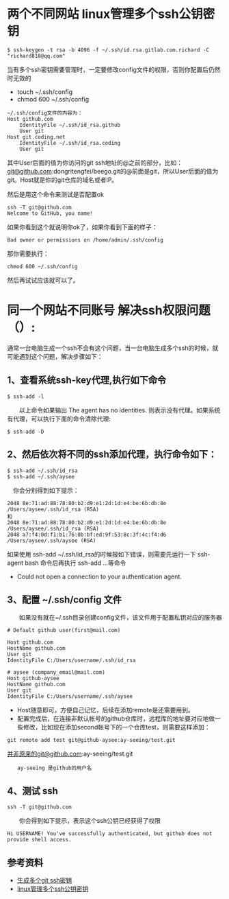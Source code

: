 两个不同网站 linux管理多个ssh公钥密钥
===
```shell
$ ssh-keygen -t rsa -b 4096 -f ~/.ssh/id.rsa.gitlab.com.richard -C "richard818@qq.com"
```
当有多个ssh密钥需要管理时，一定要修改config文件的权限，否则你配置后仍然时无效的
- touch ~/.ssh/config
- chmod 600 ~/.ssh/config	

``` shell
~/.ssh/config文件的内容为：
Host github.com
    IdentityFile ~/.ssh/id_rsa.github
    User git
Host git.coding.net
    IdentityFile ~/.ssh/id_rsa.coding
    User git
 ```
其中User后面的值为你访问的git ssh地址的@之前的部分，比如：git@github.com:dongritengfei/beego.git的@前面是git，所以User后面的值为git。Host就是你的git仓库的域名或者IP。

然后是用这个命令来测试是否配置ok

```shell
ssh -T git@github.com
Welcome to GitHub, you name!

```
如果你看到这个就说明你ok了，如果你看到下面的样子：

``` shell
Bad owner or permissions on /home/admin/.ssh/config

```
那你需要执行：

``` shell
chmod 600 ~/.ssh/config
```
然后再试试应该就可以了。


同一个网站不同账号 解决ssh权限问题（）:
===
通常一台电脑生成一个ssh不会有这个问题，当一台电脑生成多个ssh的时候，就可能遇到这个问题，解决步骤如下：

1、查看系统ssh-key代理,执行如下命令
---
``` shell
$ ssh-add -l
```
　　以上命令如果输出  The agent has no identities. 则表示没有代理。如果系统有代理，可以执行下面的命令清除代理:
``` shell
$ ssh-add -D
```
2、然后依次将不同的ssh添加代理，执行命令如下：
---
``` shell
$ ssh-add ~/.ssh/id_rsa
$ ssh-add ~/.ssh/aysee
```
　你会分别得到如下提示：
``` shell
2048 8e:71:ad:88:78:80:b2:d9:e1:2d:1d:e4:be:6b:db:8e /Users/aysee/.ssh/id_rsa (RSA)
和
2048 8e:71:ad:88:78:80:b2:d9:e1:2d:1d:e4:be:6b:db:8e /Users/aysee/.ssh/id_rsa (RSA)
2048 a7:f4:0d:f1:b1:76:0b:bf:ed:9f:53:8c:3f:4c:f4:d6 /Users/aysee/.ssh/aysee (RSA)
```
如果使用 ssh-add ~/.ssh/id_rsa的时候报如下错误，则需要先运行一下 ssh-agent bash 命令后再执行 ssh-add ...等命令

- Could not open a connection to your authentication agent.

3、配置 ~/.ssh/config 文件
---
　　如果没有就在~/.ssh目录创建config文件，该文件用于配置私钥对应的服务器
``` shell
# Default github user(first@mail.com)
 
Host github.com
HostName github.com
User git
IdentityFile C:/Users/username/.ssh/id_rsa
 
# aysee (company_email@mail.com)
Host github-aysee
HostName github.com
User git
IdentityFile C:/Users/username/.ssh/aysee
```
-  Host随意即可，方便自己记忆，后续在添加remote是还需要用到。 
-  配置完成后，在连接非默认帐号的github仓库时，远程库的地址要对应地做一些修改，比如现在添加second帐号下的一个仓库test，则需要这样添加：

``` shell
git remote add test git@github-aysee:ay-seeing/test.git
```
并非原来的git@github.com:ay-seeing/test.git

```shell
　　ay-seeing 是github的用户名
```
4、测试 ssh
---
``` shell
ssh -T git@github.com
```
　　你会得到如下提示，表示这个ssh公钥已经获得了权限

``` shell
Hi USERNAME! You've successfully authenticated, but github does not provide shell access.
```
参考资料
---
- [生成多个git ssh密钥](http://www.cnblogs.com/ayseeing/p/4445194.html)
- [linux管理多个ssh公钥密钥](http://rongmayisheng.com/post/linux%E7%AE%A1%E7%90%86%E5%A4%9A%E4%B8%AAssh%E5%85%AC%E9%92%A5%E5%AF%86%E9%92%A5)